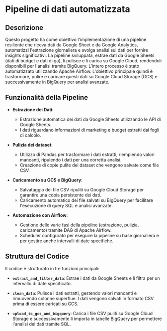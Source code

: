 # **Pipeline di dati automatizzata**

## **Descrizione**

Questo progetto ha come obiettivo l'implementazione di una pipeline resiliente che riceva dati da Google Sheet e da Google Analytics, automatizzi l'estrazione giornaliera e svolga analisi sui dati per fornire insights significativi.
La pipeline sviluppata, estrae dati da Google Sheets (dati di budget e dati di ga), li pulisce e li carica su Google Cloud, rendendoli disponibili per l'analisi tramite BigQuery. L'intero processo è stato automatizzato utilizzando Apache Airflow.
L'obiettivo principale quindi è trasformare, pulire e caricare questi dati su Google Cloud Storage (GCS) e successivamente in BigQuery per analisi avanzate.

## **Funzionalità della Pipeline**

- **Estrazione dei Dati**:
  - Estrazione automatica dei dati da Google Sheets utilizzando le API di Google Sheets.
  - I dati riguardano informazioni di marketing e budget estratti dai fogli di calcolo.

- **Pulizia dei dataset**:
  - Utilizzo di Pandas per trasformare i dati estratti, riempiendo valori mancanti, ripulendo i dati per una corretta analisi.
  - Creazione di copie pulite dei dataset che vengono salvate come file CSV.

- **Caricamento su GCS e BigQuery**:
  - Salvataggio dei file CSV ripuliti su Google Cloud Storage per garantire una copia persistente dei dati.
  - Caricamento automatico dei file salvati su BigQuery per facilitare l'esecuzione di query SQL e analisi avanzate.

- **Automazione con Airflow**:
  - Gestione delle varie fasi della pipeline (estrazione, pulizia, caricamento) tramite DAG di Apache Airflow.
  - Scheduler configurato per eseguire la pipeline su base giornaliera e per gestire anche intervalli di date specifiche.

## **Struttura del Codice**

Il codice è strutturato in tre funzioni principali:

- **`extract_and_filter_data`**: Estrae i dati da Google Sheets e li filtra per un intervallo di date specificato. 

- **`clean_data`**: Pulisce i dati estratti, gestendo valori mancanti e rimuovendo colonne superflue. I dati vengono salvati in formato CSV prima di essere caricati su GCS.

- **`upload_to_gcs_and_bigquery`**: Carica i file CSV puliti su Google Cloud Storage e successivamente li importa in tabelle BigQuery per permettere l'analisi dei dati tramite SQL.

